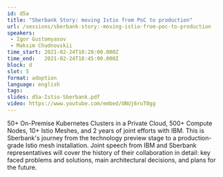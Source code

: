 ```yaml
---
id: d5a
title: "Sberbank Story: moving Istio from PoC to production"
url: /sessions/sberbank-story:-moving-istio-from-poc-to-production
speakers:
 - Igor Gustomyasov
 - Maksim Chudnovskii
time_start: 2021-02-24T18:20:00.000Z
time_end:   2021-02-24T18:45:00.000Z
block: d
slot: 5
format: adoption
language: english
tags:
slides: d5a-Istio-Sberbank.pdf
video: https://www.youtube.com/embed/UNUj6ruT0gg
---
```


50+ On-Premise Kubernetes Clusters in a Private Cloud, 500+ Compute Nodes, 10+ Istio Meshes, and 2 years of joint efforts with IBM.  This is Sberbank's journey from the technology preview stage to a production-grade Istio mesh installation. Joint speech from IBM and Sberbank representatives will cover the history of their collaboration in detail: key faced problems and solutions, main architectural decisions, and plans for the future.
